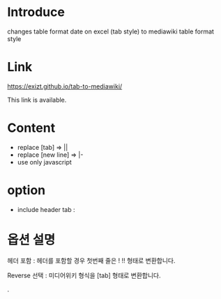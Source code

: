# Introduce
changes table format date on excel (tab style) to mediawiki table format style


# Link
https://exizt.github.io/tab-to-mediawiki/

This link is available.


# Content
* replace [tab] => || 
* replace [new line] => |-
* use only javascript

# option
* include header tab : 


# 옵션 설명
헤더 포함 : 헤더를 포함할 경우 첫번째 줄은 ! !! 형태로 변환합니다.

Reverse 선택 : 미디어위키 형식을 [tab] 형태로 변환합니다.


.